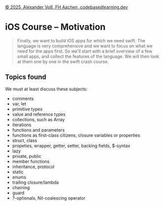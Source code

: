 [© 2025, Alexander Voß, FH Aachen, codebasedlearning.dev](mailto:info@codebasedlearning.dev)

# iOS Course – Motivation

> Finally, we want to build iOS apps for which we need swift. The language is very comprehensive and we want to focus on what we need for the apps first. So we'll start with a brief overview of a few small apps, and collect the features of the language. We will then look at them one by one in the swift crash course.


## Topics found

We must at least discuss these subjects:
- comments
- var, let
- primitive types
- value and reference types
- collections, such as Array
- iterations
- functions and parameters
- functions as first-class citizens, closure variables or properties
- struct, class
- propeties, wrapper, getter, setter, backing fields, $-syntax
- lazy
- private, public
- member functions
- inheritance, protocol
- static
- enums
- trailing closure/lambda
- chaining
- guard
- ?-optionals, Nil-coalescing operator


